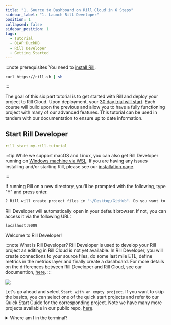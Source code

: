 ```yaml
---
title: "1. Source to Dashboard on Rill Cloud in 6 Steps"
sidebar_label: "1. Launch Rill Developer"
position: 1
collapsed: false
sidebar_position: 1
tags:
  - Tutorial
  - OLAP:DuckDB
  - Rill Developer
  - Getting Started
---
```

:::note prerequisites
You need to [install Rill](https://docs.rilldata.com/home/install). 

```bash
curl https://rill.sh | sh
```

:::

The goal of this six part tutorial is to get started with Rill and deploy your project to Rill Cloud. Upon deployment, your [30 day 
trial will start](/other/account-management/billing#trial-plan). Each course will build upon the previous and allow you to have a fully functioning project with many of our advanced features. This tutorial can be used in tandem with our documentation to ensure up to date information.


## Start Rill Developer

```yaml
rill start my-rill-tutorial
```

:::tip
While we support macOS and Linux, you can also get Rill Developer running on [Windows machine via WSL](https://docs.rilldata.com/home/install#rill-on-windows-using-wsl). If you are having any issues installing and/or starting Rill, please see our [installation page](https://docs.rilldata.com/home/install). 

:::



If running Rill on a new directory, you'll be prompted with the following, type "Y" and press enter. 

```bash
? Rill will create project files in "~/Desktop/GitHub". Do you want to continue? (Y/n) 

```

Rill Developer will automatically open in your default browser. If not, you can access it via the following URL:

```
localhost:9009
``` 

Welcome to Rill Developer!

:::note What is Rill Developer? 
Rill Developer is used to develop your Rill project as editing in Rill Cloud is not yet available. In Rill Developer, you will create connections to your source files, do some last mile ETL, define metrics in the metrics layer and finally create a dashboard. For more details on the differences between Rill Developer and Rill Cloud, see our documention, [here](/concepts/developerVsCloud.md).
:::

<img src = '/img/tutorials/rill-basics/new-rill-project.png' class='rounded-gif' />
<br />

Let's go ahead and select `Start with an empty project`. If you want to skip the basics, you can select one of the quick start projects and refer to our Quick Start Guide for the corresponding project. Note we have many more projects available in our public repo, [here](https://github.com/rilldata/rill-examples).

<details>
  <summary>Where am I in the terminal?</summary>
  
    You can use the `pwd` command to see which directory in the terminal you are. <br />
    If this is not where you'd like to make the directory use the `cd` command to change directories.

</details>


